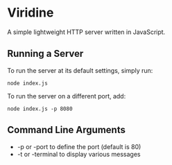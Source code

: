 # Viridine
A simple lightweight HTTP server written in JavaScript.

## Running a Server
To run the server at its default settings, simply run:
```
node index.js
```
To run the server on a different port, add:
```
node index.js -p 8080
```

## Command Line Arguments
* -p or -port to define the port (default is 80)
* -t or -terminal to display various messages